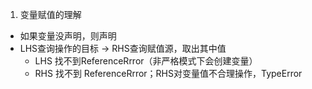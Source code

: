 1. 变量赋值的理解
  - 如果变量没声明，则声明
  - LHS查询操作的目标 -> RHS查询赋值源，取出其中值
    - LHS 找不到ReferenceRrror（非严格模式下会创建变量）
    - RHS 找不到 ReferenceRrror；RHS对变量值不合理操作，TypeError
